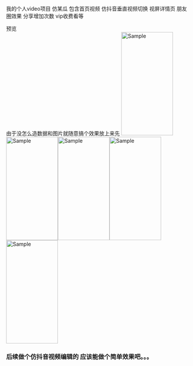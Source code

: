 我的个人video项目  仿某瓜  包含首页视频  仿抖音垂直视频切换   视屏详情页  朋友圈效果   分享增加次数  vip收费看等

预览  
由于没怎么造数据和图片就随意搞个效果放上来先
<img src="http://45.40.234.171:8088/wp-content/uploads/2020/06/QQ图片20200602172041.jpg" alt="Sample"  width="140" height="280"><img src="http://45.40.234.171:8088/wp-content/uploads/2020/06/QQ图片20200602172032.jpg" alt="Sample"  width="140" height="280"><img src="http://45.40.234.171:8088/wp-content/uploads/2020/06/QQ图片20200602172016.jpg" alt="Sample"  width="140" height="280"><img src="http://45.40.234.171:8088/wp-content/uploads/2020/06/QQ图片20200602171944.jpg" alt="Sample"  width="140" height="280"><img src="http://45.40.234.171:8088/wp-content/uploads/2020/06/QQ图片20200602172005.jpg" alt="Sample"  width="140" height="280">


###  后续做个仿抖音视频编辑的   应该能做个简单效果吧。。。  
